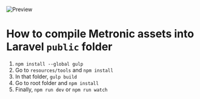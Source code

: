 ![Preview](https://github.com/voyager-gold/laravel-metronic-boilerplate/blob/master/preview.png)

# How to compile Metronic assets into Laravel `public` folder

1. `npm install --global gulp`
2. Go to `resources/tools` and `npm install`
3. In that folder, `gulp build`
4. Go to root folder and `npm install`
5. Finally, `npm run dev` or `npm run watch`
